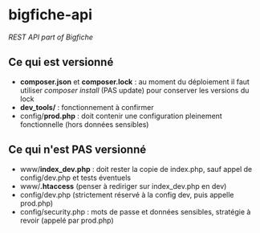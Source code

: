 # bigfiche-api

_REST API part of Bigfiche_

## Ce qui est versionné
- **composer.json** et **composer.lock** : au moment du déploiement il faut utiliser _composer install_ (PAS update) pour conserver les versions du lock
- **dev_tools/** : fonctionnement à confirmer
- config/**prod.php** : doit contenir une configuration pleinement fonctionnelle (hors données sensibles)

## Ce qui n'est PAS versionné
- www/**index_dev.php** : doit rester la copie de index.php, sauf appel de config/dev.php et tests éventuels
- www/**.htaccess** (penser à rediriger sur index_dev.php en dev)
- config/dev.php (strictement réservé à la config dev, puis appelle prod.php)
- config/security.php : mots de passe et données sensibles, stratégie à revoir (appelé par prod.php)
